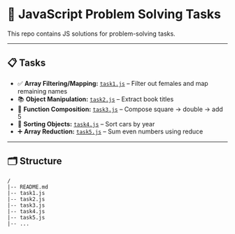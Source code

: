 # :rocket: JavaScript Problem Solving Tasks

This repo contains JS solutions for problem-solving tasks.

---

## :clipboard: Tasks

- :white_check_mark: **Array Filtering/Mapping:** [`task1.js`](./task1.js) – Filter out females and map remaining names  
- :books: **Object Manipulation:** [`task2.js`](./task2.js) – Extract book titles  
- :wrench: **Function Composition:** [`task3.js`](./task3.js) – Compose square → double → add 5  
- :red_car: **Sorting Objects:** [`task4.js`](./task4.js) – Sort cars by year  
- :heavy_plus_sign: **Array Reduction:** [`task5.js`](./task5.js) – Sum even numbers using reduce  

---

## :card_index_dividers: Structure
```
/
|-- README.md
|-- task1.js
|-- task2.js
|-- task3.js
|-- task4.js
|-- task5.js
|-- ...
```
